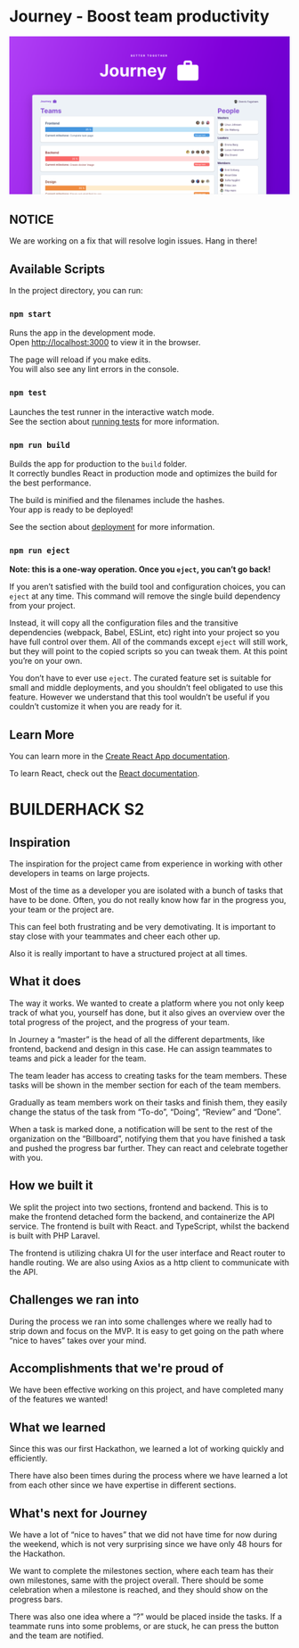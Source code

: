 # Journey - Boost team productivity

![alt text](https://github.com/Gait-AS/journey-app/blob/main/header.png)

## NOTICE
We are working on a fix that will resolve login issues. Hang in there!

## Available Scripts

In the project directory, you can run:

### `npm start`

Runs the app in the development mode.\
Open [http://localhost:3000](http://localhost:3000) to view it in the browser.

The page will reload if you make edits.\
You will also see any lint errors in the console.

### `npm test`

Launches the test runner in the interactive watch mode.\
See the section about [running tests](https://facebook.github.io/create-react-app/docs/running-tests) for more information.

### `npm run build`

Builds the app for production to the `build` folder.\
It correctly bundles React in production mode and optimizes the build for the best performance.

The build is minified and the filenames include the hashes.\
Your app is ready to be deployed!

See the section about [deployment](https://facebook.github.io/create-react-app/docs/deployment) for more information.

### `npm run eject`

**Note: this is a one-way operation. Once you `eject`, you can’t go back!**

If you aren’t satisfied with the build tool and configuration choices, you can `eject` at any time. This command will remove the single build dependency from your project.

Instead, it will copy all the configuration files and the transitive dependencies (webpack, Babel, ESLint, etc) right into your project so you have full control over them. All of the commands except `eject` will still work, but they will point to the copied scripts so you can tweak them. At this point you’re on your own.

You don’t have to ever use `eject`. The curated feature set is suitable for small and middle deployments, and you shouldn’t feel obligated to use this feature. However we understand that this tool wouldn’t be useful if you couldn’t customize it when you are ready for it.

## Learn More

You can learn more in the [Create React App documentation](https://facebook.github.io/create-react-app/docs/getting-started).

To learn React, check out the [React documentation](https://reactjs.org/).


# BUILDERHACK S2

## Inspiration
The inspiration for the project came from experience in working with other developers in teams on large projects.

Most of the time as a developer you are isolated with a bunch of tasks that have to be done. Often, you do not really know how far in the progress you, your team or the project are. 

This can feel both frustrating and be very demotivating. It is important to stay close with your teammates and cheer each other up.

Also it is really important to have a structured project at all times.

## What it does
The way it works. We wanted to create a platform where you not only keep track of what you, yourself has done, but it also gives an overview over the total progress of the project, and the progress of your team.

In Journey a “master” is the head of all the different departments, like frontend, backend and design in this case. He can assign teammates to teams and pick a leader for the team.

The team leader has access to creating tasks for the team members. These tasks will be shown in the member section for each of the team members.

Gradually as team members work on their tasks and finish them, they easily change the status of the task from “To-do”, “Doing”, “Review” and “Done”. 

When a task is marked done, a notification will be sent to the rest of the organization on the “Billboard”, notifying them that you have finished a task and pushed the progress bar further. They can react and celebrate together with you.

## How we built it
We split the project into two sections, frontend and backend. This is to make the frontend detached form the backend, and containerize the API service. The frontend is built with React. and TypeScript, whilst the backend is built with PHP Laravel.

The frontend is utilizing chakra UI for the user interface and React router to handle routing. We are also using Axios as a http client to communicate with the API. 

## Challenges we ran into
During the process we ran into some challenges where we really had to strip down and focus on the MVP. It is easy to get going on the path where “nice to haves” takes over your mind.

## Accomplishments that we're proud of
We have been effective working on this project, and have completed many of the features we wanted!

## What we learned
Since this was our first Hackathon, we learned a lot of working quickly and efficiently. 

There have also been times during the process where we have learned a lot from each other since we have expertise in different sections. 


## What's next for Journey
We have a lot of “nice to haves” that we did not have time for now during the weekend, which is not very surprising since we have only 48 hours for the Hackathon. 

We want to complete the milestones section, where each team has their own milestones, same with the project overall. There should be some celebration when a milestone is reached, and they should show on the progress bars. 

There was also one idea where a “?” would be placed inside the tasks. If a teammate runs into some problems, or are stuck, he can press the button and the team are notified. 

